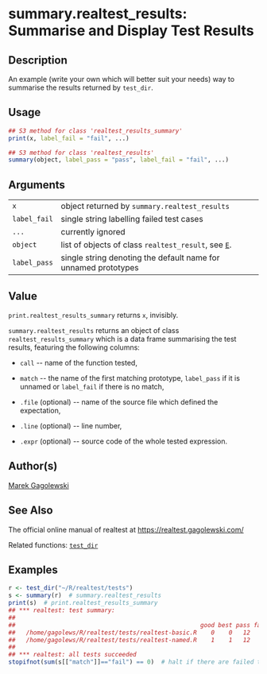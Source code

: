 # summary.realtest\_results: Summarise and Display Test Results

## Description

An example (write your own which will better suit your needs) way to summarise the results returned by `test_dir`.

## Usage

```r
## S3 method for class 'realtest_results_summary'
print(x, label_fail = "fail", ...)

## S3 method for class 'realtest_results'
summary(object, label_pass = "pass", label_fail = "fail", ...)
```

## Arguments

|              |                                                                |
|--------------|----------------------------------------------------------------|
| `x`          | object returned by `summary.realtest_results`                  |
| `label_fail` | single string labelling failed test cases                      |
| `...`        | currently ignored                                              |
| `object`     | list of objects of class `realtest_result`, see [`E`](E.md).   |
| `label_pass` | single string denoting the default name for unnamed prototypes |

## Value

`print.realtest_results_summary` returns `x`, invisibly.

`summary.realtest_results` returns an object of class `realtest_results_summary` which is a data frame summarising the test results, featuring the following columns:

-   `call` -- name of the function tested,

-   `match` -- the name of the first matching prototype, `label_pass` if it is unnamed or `label_fail` if there is no match,

-   `.file` (optional) -- name of the source file which defined the expectation,

-   `.line` (optional) -- line number,

-   `.expr` (optional) -- source code of the whole tested expression.

## Author(s)

[Marek Gagolewski](https://www.gagolewski.com/)

## See Also

The official online manual of <span class="pkg">realtest</span> at <https://realtest.gagolewski.com/>

Related functions: [`test_dir`](test_dir.md)

## Examples




```r
r <- test_dir("~/R/realtest/tests")
s <- summary(r)  # summary.realtest_results
print(s)  # print.realtest_results_summary
## *** realtest: test summary:
##                                                   
##                                                    good best pass fail
##   /home/gagolews/R/realtest/tests/realtest-basic.R    0    0   12    0
##   /home/gagolews/R/realtest/tests/realtest-named.R    1    1   12    0
## 
## *** realtest: all tests succeeded
stopifnot(sum(s[["match"]]=="fail") == 0)  # halt if there are failed tests
```

